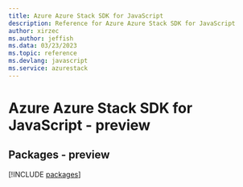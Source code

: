 ```yaml
---
title: Azure Azure Stack SDK for JavaScript
description: Reference for Azure Azure Stack SDK for JavaScript
author: xirzec
ms.author: jeffish
ms.data: 03/23/2023
ms.topic: reference
ms.devlang: javascript
ms.service: azurestack
---
```

# Azure Azure Stack SDK for JavaScript - preview
## Packages - preview
[!INCLUDE [packages](azure-stack-index.md)]